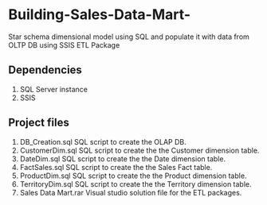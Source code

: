 # Building-Sales-Data-Mart-
Star schema dimensional model using SQL and populate it with data from OLTP DB using SSIS ETL Package

## Dependencies

1. SQL Server instance
2. SSIS

## Project files
1. DB_Creation.sql
SQL script to create the OLAP DB.
2. CustomerDim.sql
SQL script to create the the Customer dimension table.  
3. DateDim.sql
SQL script to create the the Date dimension table.  
4. FactSales.sql
SQL script to create the the Sales Fact table.  
5. ProductDim.sql
SQL script to create the the Product dimension table.  
6. TerritoryDim.sql
SQL script to create the the Territory dimension table.  
7. Sales Data Mart.rar
Visual studio solution file for the ETL packages.

